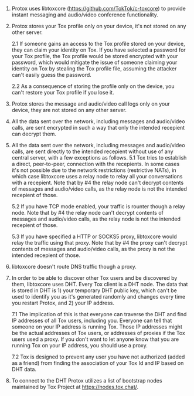 1. Protox uses libtoxcore (https://github.com/TokTok/c-toxcore) to provide instant messaging and audio/video conference functionality.

2. Protox stores your Tox profile only on your device, it's not stored on any other server.

    2.1 If someone gains an access to the Tox profile stored on your device, they can claim your identity on Tox. If you have selected a password for your Tox profile, the Tox profile would be stored encrypted with your password, which would mitigate the issue of someone claiming your identity on Tox by stealing the Tox profile file, assuming the attacker can't easily guess the password.

    2.2 As a consequence of storing the profile only on the device, you can't restore your Tox profile if you lose it.
3. Protox stores the message and audio/video call logs only on your device, they are not stored on any other server.
4. All the data sent over the network, including messages and audio/video calls, are sent encrypted in such a way that only the intended recepient can decrypt them.
5. All the data sent over the network, including messages and audio/video calls, are sent directly to the intended recepient without use of any central server, with a few exceptions as follows.
    5.1 Tox tries to establish a direct, peer-to-peer, connection with the recepients. In some cases it's not possible due to the network restrictions (restrictive NATs), in which case libtoxcore uses a relay node to relay all your conversations with a recepient. Note that by #4 the relay node can't decrypt contents of messages and audio/video calls, as the relay node is not the intended recepient of those.

    5.2 If you have TCP mode enabled, your traffic is rounter though a relay node. Note that by #4 the relay node can't decrypt contents of messages and audio/video calls, as the relay node is not the intended recepient of those.

    5.3 If you have specified a HTTP or SOCKS5 proxy, libtoxcore would relay the traffic using that proxy. Note that by #4 the proxy can't decrypt contents of messages and audio/video calls, as the proxy is not the intended recepient of those.
6. libtoxcore doesn't route DNS traffic though a proxy.
7. In order to be able to discover other Tox users and be discovered by them, libtoxcore uses DHT. Every Tox client is a DHT node. The data that is stored in DHT is 1) your temporary DHT public key, which can't be used to identify you as it's generated randomly and changes every time you restart Protox, and 2) your IP address.

    7.1 The implication of this is that everyone can traverse the DHT and find IP addresses of all Tox users, including you. Everyone can tell that someone on your IP address is running Tox. Those IP addresses might be the actual addresses of Tox users, or addresses of proxies if the Tox users used a proxy. If you don't want to let anyone know that you are running Tox on your IP address, you should use a proxy.

    7.2 Tox is designed to prevent any user you have not authorized (added as a friend) from finding the association of your Tox Id and IP based on DHT data.
8. To connect to the DHT Protox utilizes a list of bootstrap nodes maintained by Tox Project at https://nodes.tox.chat/.


